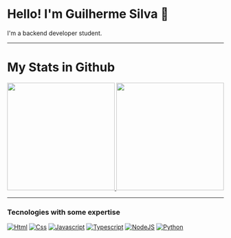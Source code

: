 # Hello! I'm Guilherme Silva 🦊

I'm a backend developer student.

---

# My Stats in Github

<a href="https://github.com/anuraghazra/convoychat">
    <img height=250 src="https://github-readme-stats.vercel.app/api?username=guilhermesilva1000&show=reviews,discussions_started,discussions_answered,prs_merged,prs_merged_percentage&show_icons=true&theme=chartreuse-dark"/>
</a>
<a href="https://github.com/anuraghazra/github-readme-stats">
    <img height=250 src="https://github-readme-stats.vercel.app/api/top-langs/?username=guilhermesilva1000&layout=donut&langs_count=32&show_icons=true&theme=chartreuse-dark"/>
</a>

---

### Tecnologies with some expertise

[![Html](https://img.shields.io/badge/HTML5-E34F26?style=for-the-badge&logo=html5&logoColor=white)](https://pt.wikipedia.org/wiki/HTML5)
[![Css](https://img.shields.io/badge/CSS3-1572B6?style=for-the-badge&logo=css3&logoColor=white)](https://pt.wikipedia.org/wiki/CSS3)
[![Javascript](https://img.shields.io/badge/JavaScript-F7DF1E?style=for-the-badge&logo=javascript&logoColor=black)](https://pt.wikipedia.org/wiki/JavaScript)
[![Typescript](https://img.shields.io/badge/TypeScript-007ACC?style=for-the-badge&logo=typescript&logoColor=white)](https://pt.wikipedia.org/wiki/TypeScript)
[![NodeJS](https://img.shields.io/badge/Node.js-43853D?style=for-the-badge&logo=node.js&logoColor=white)](https://pt.wikipedia.org/wiki/Node.js)
[![Python](https://img.shields.io/badge/Python-14354C?style=for-the-badge&logo=python&logoColor=white)](https://pt.wikipedia.org/wiki/Python)
